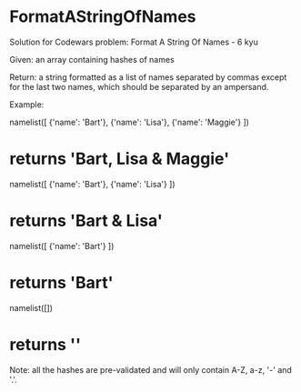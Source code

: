 # FormatAStringOfNames
Solution for Codewars problem: Format A String Of Names - 6 kyu 

Given: an array containing hashes of names

Return: a string formatted as a list of names separated by commas except for the last two names, which should be separated by an ampersand.

Example:

namelist([ {'name': 'Bart'}, {'name': 'Lisa'}, {'name': 'Maggie'} ])

# returns 'Bart, Lisa & Maggie'

namelist([ {'name': 'Bart'}, {'name': 'Lisa'} ])

# returns 'Bart & Lisa'

namelist([ {'name': 'Bart'} ])

# returns 'Bart'

namelist([])

# returns ''

Note: all the hashes are pre-validated and will only contain A-Z, a-z, '-' and '.'.
